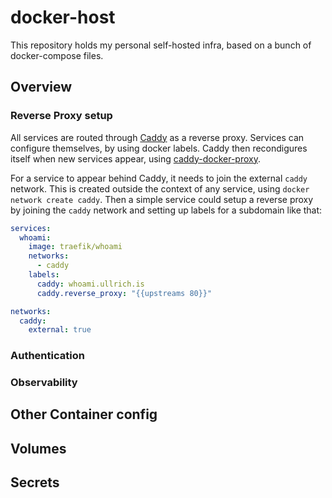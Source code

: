 # docker-host

This repository holds my personal self-hosted infra, based on a bunch of docker-compose files.

## Overview

### Reverse Proxy setup

All services are routed through [Caddy](https://caddyserver.com) as a reverse proxy. Services can configure themselves, by using docker labels. Caddy then recondigures itself when new services appear, using [caddy-docker-proxy](https://github.com/lucaslorentz/caddy-docker-proxy).

For a service to appear behind Caddy, it needs to join the external `caddy` network. This is created outside the context of any service, using `docker network create caddy`. Then a simple service could setup a reverse proxy by joining the `caddy` network and setting up labels for a subdomain like that:

```yaml
services:
  whoami:
    image: traefik/whoami
    networks:
      - caddy
    labels:
      caddy: whoami.ullrich.is
      caddy.reverse_proxy: "{{upstreams 80}}"

networks:
  caddy:
    external: true
```

### Authentication

### Observability

## Other Container config

## Volumes

## Secrets
